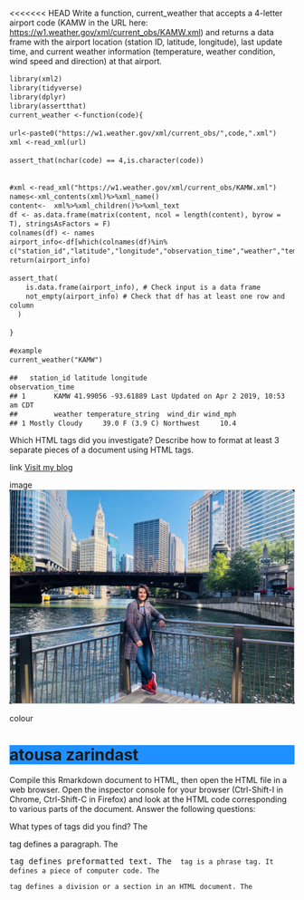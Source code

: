 <<<<<<< HEAD
Write a function, current\_weather that accepts a 4-letter airport code
(KAMW in the URL here:
<a href="https://w1.weather.gov/xml/current_obs/KAMW.xml" class="uri">https://w1.weather.gov/xml/current_obs/KAMW.xml</a>)
and returns a data frame with the airport location (station ID,
latitude, longitude), last update time, and current weather information
(temperature, weather condition, wind speed and direction) at that
airport.

    library(xml2)
    library(tidyverse)
    library(dplyr)
    library(assertthat)
    current_weather <-function(code){
      
    url<-paste0("https://w1.weather.gov/xml/current_obs/",code,".xml")
    xml <-read_xml(url) 

    assert_that(nchar(code) == 4,is.character(code))


    #xml <-read_xml("https://w1.weather.gov/xml/current_obs/KAMW.xml") 
    names<-xml_contents(xml)%>%xml_name()  
    content<-  xml%>%xml_children()%>%xml_text
    df <- as.data.frame(matrix(content, ncol = length(content), byrow = T), stringsAsFactors = F)
    colnames(df) <- names
    airport_info<-df[which(colnames(df)%in% c("station_id","latitude","longitude","observation_time","weather","temperature_string","wind_dir","wind_mph"))]
    return(airport_info)

    assert_that(
        is.data.frame(airport_info), # Check input is a data frame
        not_empty(airport_info) # Check that df has at least one row and column
      )

    }

    #example
    current_weather("KAMW")

    ##   station_id latitude longitude                         observation_time
    ## 1       KAMW 41.99056 -93.61889 Last Updated on Apr 2 2019, 10:53 am CDT
    ##         weather temperature_string  wind_dir wind_mph
    ## 1 Mostly Cloudy     39.0 F (3.9 C) Northwest     10.4

Which HTML tags did you investigate? Describe how to format at least 3
separate pieces of a document using HTML tags.

link <a href="https://atousaz.github.io/">Visit my blog</a>

image
<img src="https://github.com/atousaz/atousaz.github.io/blob/master/image/2018.jpg" alt="my image in chicago">

colour
<h1 style="background-color:DodgerBlue;">
atousa zarindast
</h1>
Compile this Rmarkdown document to HTML, then open the HTML file in a
web browser. Open the inspector console for your browser (Ctrl-Shift-I
in Chrome, Ctrl-Shift-C in Firefox) and look at the HTML code
corresponding to various parts of the document. Answer the following
questions:

What types of tags did you find? The
<p>
tag defines a paragraph. The
<pre>
tag defines preformatted text. The <code> tag is a phrase tag. It
defines a piece of computer code. The
<div>
tag defines a division or a section in an HTML document. The
<script>
tag is used to define a client-side script (JavaScript).

    How are code chunks formatted in HTML?

    with <pre class="r">

    What differences are there in the HTML markup for R code chunks and R output blocks?

this is for code chunk
<pre class="r">
=======
---
title: "A Series of Tubes..."
author: "Atousa Zarindast"
topic: "09"
layout: post
root: ../../../
output: 
  html_document: 
    css: extra.css
---


Write a function, current_weather that accepts a 4-letter airport code (KAMW in the URL here: https://w1.weather.gov/xml/current_obs/KAMW.xml) and returns a data frame with the airport location (station ID, latitude, longitude), last update time, and current weather information (temperature, weather condition, wind speed and direction) at that airport. 

```r
library(xml2)
library(tidyverse)
library(dplyr)
library(assertthat)
current_weather <-function(code){
  
url<-paste0("https://w1.weather.gov/xml/current_obs/",code,".xml")
xml <-read_xml(url) 

assert_that(nchar(code) == 4,is.character(code))


#xml <-read_xml("https://w1.weather.gov/xml/current_obs/KAMW.xml") 
names<-xml_contents(xml)%>%xml_name()  
content<-  xml%>%xml_children()%>%xml_text
df <- as.data.frame(matrix(content, ncol = length(content), byrow = T), stringsAsFactors = F)
colnames(df) <- names
airport_info<-df[which(colnames(df)%in% c("station_id","latitude","longitude","observation_time","weather","temperature_string","wind_dir","wind_mph"))]
return(airport_info)

assert_that(
    is.data.frame(airport_info), # Check input is a data frame
    not_empty(airport_info) # Check that df has at least one row and column
  )

}

#example
current_weather("KAMW")
```

```
##   station_id latitude longitude                         observation_time
## 1       KAMW 41.99056 -93.61889 Last Updated on Apr 3 2019, 12:53 pm CDT
##    weather temperature_string wind_dir wind_mph
## 1 Overcast    54.0 F (12.2 C)    South      9.2
```
Which HTML tags did you investigate? Describe how to format at least 3 separate pieces of a document using HTML tags.

link
<a href="https://atousaz.github.io/">Visit my blog</a> 

image
<img src="https://github.com/atousaz/atousaz.github.io/blob/master/image/2018.jpg" alt="my image in chicago"> 

colour
 <h1 style="background-color:DodgerBlue;">atousa zarindast</h1>
 
 
Compile this Rmarkdown document to HTML, then open the HTML file in a web browser. Open the inspector console for your browser (Ctrl-Shift-I in Chrome, Ctrl-Shift-C in Firefox) and look at the HTML code corresponding to various parts of the document.
Answer the following questions:

  What types of tags did you find?
    The <p> tag defines a paragraph.
    The <pre> tag defines preformatted text.
    The <code> tag is a phrase tag. It defines a piece of     computer code. 
    The <div> tag defines a division or a section in an      HTML document.
    The <script> tag is used to define a client-side         script (JavaScript).
    
    
    How are code chunks formatted in HTML?
    
    with <pre class="r">

    What differences are there in the HTML markup for R code chunks and R output blocks?
this is for code chunk
    <pre class="r">
>>>>>>> blog 9 posts up
    <code class="h1js">
    <span class..</span>
    ....
    ....
    ...
    </code>
this is for R output block
    </pre>
     <code class="h1js"> </code>
    </pre>
<<<<<<< HEAD

seems that R code chunk has class=“r”

rvest package, which is part of the tidyverse, makes it (relatively)
easy to pull specific pieces from structured documents. The html\_nodes
function selects nodes using either xpath or css, and additional
functions such as html\_attrs, html\_text, and html\_table pull
information out of the markup text. Choose a Wikipedia page that has at
least one image to test the rvest package out

    library(rvest)
    library(purrr)
    html <-read_html("https://en.wikipedia.org/wiki/Nowruz")
    t<-html%>%html_nodes(".infobox")%>%html_table()%>% flatten %>% map_dfr(data.frame)

    ## Warning in bind_rows_(x, .id): Unequal factor levels: coercing to character

    ## Warning in bind_rows_(x, .id): binding character and factor vector,
    ## coercing into character vector

    ## Warning in bind_rows_(x, .id): binding character and factor vector,
    ## coercing into character vector

    ## Warning in bind_rows_(x, .id): binding character and factor vector,
    ## coercing into character vector

    ## Warning in bind_rows_(x, .id): binding character and factor vector,
    ## coercing into character vector

    #html%>%html_nodes(".image") %>% html_attr("alt")
=======
seems that R code chunk has class="r"
    
rvest package, which is part of the tidyverse, makes it (relatively) easy to pull specific pieces from structured documents. The html_nodes function selects nodes using either xpath or css, and additional functions such as html_attrs, html_text, and html_table pull information out of the markup text.
Choose a Wikipedia page that has at least one image to test the rvest package out

```r
library(rvest)
library(purrr)
html <-read_html("https://en.wikipedia.org/wiki/Nowruz")
t<-html%>%html_nodes(".infobox")%>%html_table()%>% flatten %>% map_dfr(data.frame)
```

```
## Warning in bind_rows_(x, .id): Unequal factor levels: coercing to character
```

```
## Warning in bind_rows_(x, .id): binding character and factor vector,
## coercing into character vector

## Warning in bind_rows_(x, .id): binding character and factor vector,
## coercing into character vector

## Warning in bind_rows_(x, .id): binding character and factor vector,
## coercing into character vector

## Warning in bind_rows_(x, .id): binding character and factor vector,
## coercing into character vector
```

```r
#html%>%html_nodes(".image") %>% html_attr("alt")
```
>>>>>>> blog 9 posts up
